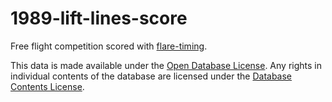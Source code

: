 # 1989-lift-lines-score

Free flight competition scored with [flare-timing](https://github.com/BlockScope/flare-timing).

This data is made available under the
[Open Database License](http://opendatacommons.org/licenses/odbl/1.0/). Any rights in individual
contents of the database are licensed under the
[Database Contents License](http://opendatacommons.org/licenses/dbcl/1.0/).
